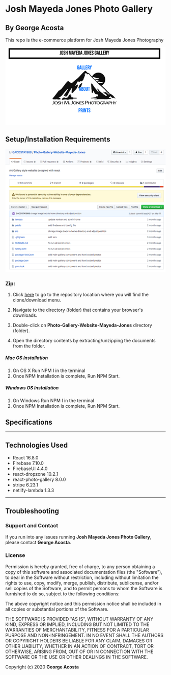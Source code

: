 # Josh Mayeda Jones Photo Gallery

## By **George Acosta**

This repo is the e-commerce platform for Josh Mayeda Jones Photography

![screenshot of landing page for website](src/assets/images/readme/landingPage.png)

## Setup/Installation Requirements

![image of Github repository file system](src/assets/images/readme/gitHubRepo.png "read")

### Zip:

1. Click [here](https://github.com/GACOSTA1988/Photo-Gallery-Website-Mayeda-Jones) to go to the repository location where you will find the clone/download menu.

2. Navigate to the directory (folder) that contains your browser's downloads.
3. Double-click on **Photo-Gallery-Website-Mayeda-Jones** directory (folder).
4. Open the directory contents by extracting/unzipping the documents from the folder.

##### Mac OS Installation

1. On OS X Run NPM I in the terminal
2. Once NPM Installation is complete, Run NPM Start.

##### Windows OS Installation

1. On Windows Run NPM I in the terminal
2. Once NPM Installation is complete, Run NPM Start.

## Specifications

---

## Technologies Used

- React 16.8.0
- Firebase 7.10.0
- FirebaseUI 4.4.0
- react-dropzone 10.2.1
- react-photo-gallery 8.0.0
- stripe 6.23.1
- netlify-lambda 1.3.3

---

## Troubleshooting

### Support and Contact

If you run into any issues running **Josh Mayeda Jones Photo Gallery**, please contact **George Acosta**.

### License

Permission is hereby granted, free of charge, to any person obtaining a copy of this software and associated documentation files (the "Software"), to deal in the Software without restriction, including without limitation the rights to use, copy, modify, merge, publish, distribute, sublicense, and/or sell copies of the Software, and to permit persons to whom the Software is furnished to do so, subject to the following conditions:

The above copyright notice and this permission notice shall be included in all copies or substantial portions of the Software.

THE SOFTWARE IS PROVIDED "AS IS", WITHOUT WARRANTY OF ANY KIND, EXPRESS OR IMPLIED, INCLUDING BUT NOT LIMITED TO THE WARRANTIES OF MERCHANTABILITY, FITNESS FOR A PARTICULAR PURPOSE AND NON-INFRINGEMENT. IN NO EVENT SHALL THE AUTHORS OR COPYRIGHT HOLDERS BE LIABLE FOR ANY CLAIM, DAMAGES OR OTHER LIABILITY, WHETHER IN AN ACTION OF CONTRACT, TORT OR OTHERWISE, ARISING FROM, OUT OF OR IN CONNECTION WITH THE SOFTWARE OR THE USE OR OTHER DEALINGS IN THE SOFTWARE.

Copyright (c) 2020 **George Acosta**
